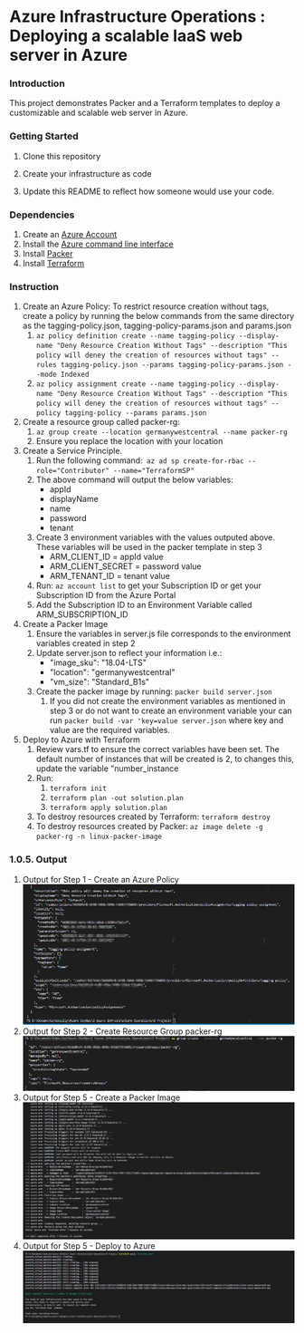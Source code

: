 #  Azure Infrastructure Operations : Deploying a scalable IaaS web server in Azure

### Introduction

This project demonstrates Packer and a Terraform templates to deploy a customizable and scalable web server in Azure.

### Getting Started

1. Clone this repository

2. Create your infrastructure as code

3. Update this README to reflect how someone would use your code.

### Dependencies

1. Create an [Azure Account](https://portal.azure.com)
2. Install the [Azure command line interface](https://docs.microsoft.com/en-us/cli/azure/install-azure-cli?view=azure-cli-latest)
3. Install [Packer](https://www.packer.io/downloads)
4. Install [Terraform](https://www.terraform.io/downloads.html)

### Instruction
1. Create an Azure Policy: To restrict resource creation without tags, create a policy by running the below commands from the same directory as the tagging-policy.json, tagging-policy-params.json and params.json
   1. `az policy definition create --name tagging-policy --display-name "Deny Resource Creation Without Tags" --description "This policy will deney the creation of resources without tags" --rules tagging-policy.json --params tagging-policy-params.json --mode Indexed `
   2. `az policy assignment create --name tagging-policy --display-name "Deny Resource Creation Without Tags" --description "This policy will deney the creation of resources without tags" --policy tagging-policy --params params.json ` 
2. Create a resource group called packer-rg: 
   1. ` az group create --location germanywestcentral --name packer-rg `
   2. Ensure you replace the location with your location 
3. Create a Service Principle.
   1. Run the following command:` az ad sp create-for-rbac --role="Contributor" --name="TerraformSP"`
   2. The above command will output the below variables:
       - appId
       - displayName
       - name
       - password
       - tenant
   3. Create 3 environment variables with the values outputed above. These variables will be used in the packer template in step 3
      - ARM_CLIENT_ID = appId value
      - ARM_CLIENT_SECRET = password value
      - ARM_TENANT_ID = tenant value
   4. Run: ` az account list ` to get your Subscription ID or get your Subscription ID from the Azure Portal
   5. Add the Subscription ID to an Environment Variable called ARM_SUBSCRIPTION_ID 
4. Create a Packer Image
   1. Ensure the variables in server.js file corresponds to the environment variables created in step 2
   2. Update server.json to reflect your information i.e.:
      -  "image_sku": "18.04-LTS"
      -  "location": "germanywestcentral"
      -  "vm_size": "Standard_B1s"
   3. Create the packer image by running: `packer build server.json`
      1. If you did not create the environment variables as mentioned in step 3 or do not want to create an environment variable your can run `packer build -var 'key=value server.json` where key and value are the required variables.
5. Deploy to Azure with Terraform
   1. Review vars.tf to ensure the correct variables have been set. The default number of instances that will be created is 2, to changes this, update the variable "number_instance
   2. Run:
      1. `terraform init` 
      2. `terraform plan -out solution.plan`
      3. `terraform apply solution.plan`
   3. To destroy resources created by Terraform:  `terraform destroy`
   4. To destroy resources created by Packer: `az image delete -g packer-rg -n linux-packer-image`
   


### 1.0.5. Output

1. Output for Step 1 - Create an Azure Policy
   ![alt text](tagging-policy.png "Tagging Policy")
2. Output for Step 2 - Create Resource Group packer-rg
   ![alt text](create-group-packer-rg.png "packer-rg")
4. Output for Step 5 - Create a Packer Image
   ![alt text](packer-build.png "packer build server.json")
5. Output for Step 5 - Deploy to Azure
  ![alt text](terraform-apply.png "terraform apply")
